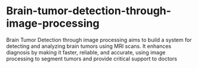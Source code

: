 # Brain-tumor-detection-through-image-processing
Brain Tumor Detection through image processing aims to build a system for detecting and analyzing brain tumors using MRI scans. It enhances diagnosis by making it faster, reliable, and accurate, using image processing to segment tumors and provide critical support to doctors
